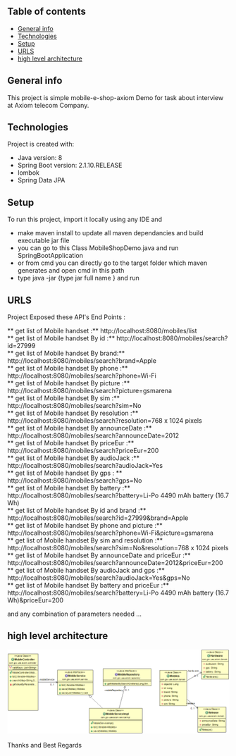 ## Table of contents
* [General info](#general-info)
* [Technologies](#technologies)
* [Setup](#setup)
* [URLS](#URLS)
* [high level architecture](#high-level-architecture)

## General info
This project is simple mobile-e-shop-axiom Demo for task about interview at Axiom telecom Company.

## Technologies
Project is created with:
* Java version: 8
* Spring Boot version: 2.1.10.RELEASE
* lombok
* Spring Data JPA
	
## Setup
To run this project, import it locally using any IDE and 

* make maven install to update all maven dependancies and build executable jar file 
* you can go to this Class  MobileShopDemo.java and run SpringBootApplication 
*  or from cmd you can directly go to the target folder which maven generates and open cmd in this path 
* type java -jar {type jar full name } and run 

## URLS
Project Exposed these API's End Points :

** get list of Mobile handset :**  http://localhost:8080/mobiles/list <br />
** get list of Mobile handset By id :**  http://localhost:8080/mobiles/search?id=27999 <br />
** get list of Mobile handset By brand:**  http://localhost:8080/mobiles/search?brand=Apple <br />
** get list of Mobile handset By phone :**  http://localhost:8080/mobiles/search?phone=Wi-Fi <br />
** get list of Mobile handset By picture :**  http://localhost:8080/mobiles/search?picture=gsmarena <br />
** get list of Mobile handset By sim :**  http://localhost:8080/mobiles/search?sim=No <br />
** get list of Mobile handset By resolution :**  http://localhost:8080/mobiles/search?resolution=768 x 1024 pixels <br />
** get list of Mobile handset By announceDate :**  http://localhost:8080/mobiles/search?announceDate=2012 <br />
** get list of Mobile handset By priceEur :**  http://localhost:8080/mobiles/search?priceEur=200 <br />
** get list of Mobile handset By audioJack :**  http://localhost:8080/mobiles/search?audioJack=Yes <br />
** get list of Mobile handset By gps : ** http://localhost:8080/mobiles/search?gps=No <br />
** get list of Mobile handset By battery :**  http://localhost:8080/mobiles/search?battery=Li-Po 4490 mAh battery (16.7 Wh) <br />
** get list of Mobile handset By id and brand :**  http://localhost:8080/mobiles/search?id=27999&brand=Apple <br />
** get list of Mobile handset By phone and picture :**  http://localhost:8080/mobiles/search?phone=Wi-Fi&picture=gsmarena <br />
** get list of Mobile handset By sim and resolution :**  http://localhost:8080/mobiles/search?sim=No&resolution=768 x 1024 pixels <br />
** get list of Mobile handset By announceDate and priceEur :**  http://localhost:8080/mobiles/search?announceDate=2012&priceEur=200 <br />
** get list of Mobile handset By audioJack and gps :**  http://localhost:8080/mobiles/search?audioJack=Yes&gps=No  <br />
** get list of Mobile handset By battery and priceEur :**  http://localhost:8080/mobiles/search?battery=Li-Po 4490 mAh battery (16.7 Wh)&priceEur=200  <br />

and any combination of parameters needed ... 

## high level architecture
![high-level architecture](https://github.com/ahmed-dowidar/demo-mobile-e-shop-axiom/blob/master/src/classDiagram/DemoTestAxiomMobileEShop.png?raw=true)

Thanks and Best Regards
